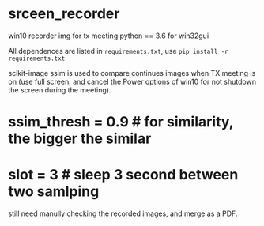 # srceen_recorder
win10 recorder img for tx meeting
python == 3.6 for win32gui

All dependences are listed in `requirements.txt`, use `pip install -r requirements.txt`

scikit-image ssim is used to compare continues images when TX meeting is on (use full screen, and cancel the Power options of win10 for not shutdown the screen during the meeting).

# ssim_thresh = 0.9  # for similarity, the bigger the similar
# slot = 3  # sleep 3 second between two samlping

still need manully checking the recorded images, and merge as a PDF.

